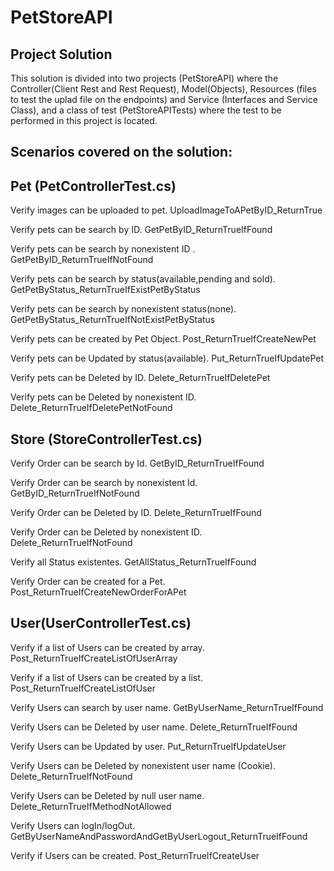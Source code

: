 # PetStoreAPI

## Project Solution
This solution is divided into two projects (PetStoreAPI) where the Controller(Client Rest and Rest Request), Model(Objects), Resources (files to test the uplad file on the endpoints) and Service (Interfaces and Service Class), and a class of test (PetStoreAPITests) where the test to be performed in this project is located.

## Scenarios covered on the solution:

## Pet (PetControllerTest.cs)
Verify images can be uploaded to pet.
UploadImageToAPetByID_ReturnTrue

Verify pets can be search by ID.
GetPetByID_ReturnTrueIfFound

Verify pets can be search by nonexistent ID .
GetPetByID_ReturnTrueIfNotFound

Verify pets can be search by status(available,pending and sold).
GetPetByStatus_ReturnTrueIfExistPetByStatus

Verify pets can be search by nonexistent status(none).
GetPetByStatus_ReturnTrueIfNotExistPetByStatus

Verify pets can be created by Pet Object.
Post_ReturnTrueIfCreateNewPet

Verify pets can be Updated by status(available).
Put_ReturnTrueIfUpdatePet

Verify pets can be Deleted by ID.
Delete_ReturnTrueIfDeletePet

Verify pets can be Deleted by nonexistent ID.
Delete_ReturnTrueIfDeletePetNotFound


## Store (StoreControllerTest.cs)

Verify Order can be search by Id.
GetByID_ReturnTrueIfFound

Verify Order can be search by nonexistent Id.
GetByID_ReturnTrueIfNotFound

Verify Order can be Deleted by ID.
Delete_ReturnTrueIfFound

Verify Order can be Deleted by nonexistent ID.
Delete_ReturnTrueIfNotFound

Verify all Status existentes. 
GetAllStatus_ReturnTrueIfFound

Verify Order can be created for a Pet.
Post_ReturnTrueIfCreateNewOrderForAPet

## User(UserControllerTest.cs)

Verify if a list of Users can be created by array.
Post_ReturnTrueIfCreateListOfUserArray 

Verify if a list of Users can be created by a list.
Post_ReturnTrueIfCreateListOfUser 

Verify Users can search by user name.
GetByUserName_ReturnTrueIfFound 

Verify Users can be Deleted by user name.
Delete_ReturnTrueIfFound

Verify Users can be Updated by user.
Put_ReturnTrueIfUpdateUser 

Verify Users can be Deleted by nonexistent user name (Cookie).
Delete_ReturnTrueIfNotFound

Verify Users can be Deleted by null user name.
Delete_ReturnTrueIfMethodNotAllowed 

Verify Users can logIn/logOut.
GetByUserNameAndPasswordAndGetByUserLogout_ReturnTrueIfFound 

Verify if Users can be created.
Post_ReturnTrueIfCreateUser 

